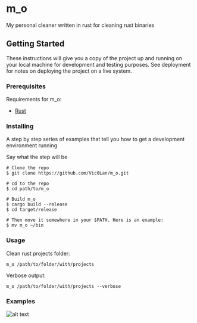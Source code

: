 # m_o
My personal cleaner written in rust for cleaning rust binaries


## Getting Started

These instructions will give you a copy of the project up and running on
your local machine for development and testing purposes. See deployment
for notes on deploying the project on a live system.

### Prerequisites

Requirements for m_o:
- [Rust](https://www.rust-lang.org/tools/install)



### Installing

A step by step series of examples that tell you how to get a development
environment running




Say what the step will be

    # Clone the repo
    $ git clone https://github.com/Vic0Lan/m_o.git

    # cd to the repo
    $ cd path/to/m_o

    # Build m_o
    $ cargo build --release
    $ cd target/release

    # Then move it somewhere in your $PATH. Here is an example:
    $ mv m_o ~/bin


### Usage
Clean rust projects folder:

    m_o /path/to/folder/with/projects
    
Verbose output:

    m_o /path/to/folder/with/projects --verbose
  

### Examples
![alt text](https://github.com/Vic0Lan/m_o/master/image.jpg?raw=true)

